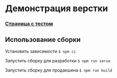 # Демонстрация верстки
### [Страница с тестом](https://visetin.github.io/yarkremlin-quiz//dist/index.html)

## Использование сборки
Установить зависимости
`$ npm ci`

Запустить сборку для разработки
`$ npm run serve`

Запустить сборку для продакшена
`$ npm run build`